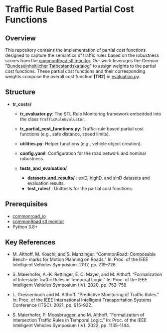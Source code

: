 # Traffic Rule Based Partial Cost Functions

## Overview

This repository contains the implementation of partial cost functions designed to capture the semantics of traffic rules based on the robustness scores from the [commonRoad stl monitor](https://gitlab.lrz.de/cps/commonroad/commonroad-stl-monitor). Our work leverages the German "[Bundeseinheitlicher Tatbestandskatalog](https://www.kba.de/DE/Themen/ZentraleRegister/FAER/BT_KAT_OWI/bkat_owi_22_08_2024.pdf;jsessionid=861483D30B1A928AD641DAA0A78BB1C6.live21303?__blob=publicationFile&v=4)" to assign weights to the partial cost functions. These partial cost functions and their corresponding weights compose the overall cost function **[TR2]** in [evaluation.py](https://gitlab.lrz.de/cps/commonroad-drivability-checker/-/blob/local_development/commonroad_dc/costs/evaluation.py).


## Structure

- **tr_costs/**
  - **tr_evaluator.py**: The STL Rule Monitoring framework embedded into the class `TrafficRuleEvaluator`.
  - **tr_partial_cost_functions.py**: Traffic-rule based partial cost functions (e.g., safe distance, speed limits).
  - **utilities.py**: Helper functions (e.g., vehicle object creation).
  - **config.yaml**: Configuration for the road network and nominal robustness.

  - **tests_and_evaluation/**
    - **datasets_and_results/** : exiD, highD, and sinD datasets and evaluation results.
    - **test_rules/** : Unittests for the partial cost functions.


## Prerequisites

- [commonroad_io](https://gitlab.lrz.de/cps/commonroad/commonroad-io)
- [commonRoad stl monitor](https://gitlab.lrz.de/cps/commonroad/commonroad-stl-monitor)
- Python 3.8+


## Key References

- M. Althoff, M. Koschi, and S. Manzinger. “CommonRoad: Composable Bench-
  marks for Motion Planning on Roads.” In: Proc. of the IEEE Intelligent Vehicles
  Symposium. 2017, pp. 719–726.

- S. Maierhofer, A.-K. Rettinger, E. C. Mayer, and M. Althoff. “Formalization of
  Interstate Traffic Rules in Temporal Logic.” In: Proc. of the IEEE Intelligent Vehicles
  Symposium (IV). 2020, pp. 752–759.

- L. Gressenbuch and M. Althoff. “Predictive Monitoring of Traffic Rules.” In: Proc.
  of the IEEE International Intelligent Transportation Systems Conference (ITSC). 2021,
  pp. 915–922.

- S. Maierhofer, P. Moosbrugger, and M. Althoff. “Formalization of Intersection
  Traffic Rules in Temporal Logic.” In: Proc. of the IEEE Intelligent Vehicles Symposium
  (IV). 2022, pp. 1135–1144.

